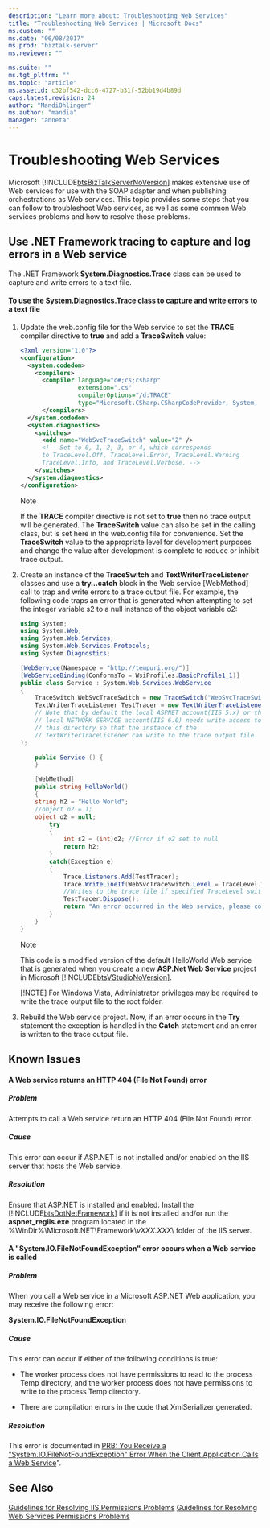 ```yaml
---
description: "Learn more about: Troubleshooting Web Services"
title: "Troubleshooting Web Services | Microsoft Docs"
ms.custom: ""
ms.date: "06/08/2017"
ms.prod: "biztalk-server"
ms.reviewer: ""

ms.suite: ""
ms.tgt_pltfrm: ""
ms.topic: "article"
ms.assetid: c32bf542-dcc6-4727-b31f-52bb19d4b89d
caps.latest.revision: 24
author: "MandiOhlinger"
ms.author: "mandia"
manager: "anneta"
---
```

# Troubleshooting Web Services
Microsoft [!INCLUDE[btsBizTalkServerNoVersion](../includes/btsbiztalkservernoversion-md.md)] makes extensive use of Web services for use with the SOAP adapter and when publishing orchestrations as Web services. This topic provides some steps that you can follow to troubleshoot Web services, as well as some common Web services problems and how to resolve those problems.

## Use .NET Framework tracing to capture and log errors in a Web service
 The .NET Framework **System.Diagnostics.Trace** class can be used to capture and write errors to a text file.

#### To use the System.Diagnostics.Trace class to capture and write errors to a text file

1. Update the web.config file for the Web service to set the **TRACE** compiler directive to **true** and add a **TraceSwitch** value:

   ```xml
   <?xml version="1.0"?>
   <configuration>
     <system.codedom>
       <compilers>
         <compiler language="c#;cs;csharp"
                   extension=".cs"
                   compilerOptions="/d:TRACE"
                   type="Microsoft.CSharp.CSharpCodeProvider, System, Version=2.0.3500.0, Culture=neutral, PublicKeyToken=b77a5c561934e089" warningLevel="1" />
         </compilers>
     </system.codedom>
     <system.diagnostics>
       <switches>
         <add name="WebSvcTraceSwitch" value="2" />
         <!-- Set to 0, 1, 2, 3, or 4, which corresponds
         to TraceLevel.Off, TraceLevel.Error, TraceLevel.Warning
         TraceLevel.Info, and TraceLevel.Verbose. -->
       </switches>
     </system.diagnostics>
   </configuration>
   ```

   > [!NOTE]
   >  If the **TRACE** compiler directive is not set to **true** then no trace output will be generated. The **TraceSwitch** value can also be set in the calling class, but is set here in the web.config file for convenience. Set the **TraceSwitch** value to the appropriate level for development purposes and change the value after development is complete to reduce or inhibit trace output.

2. Create an instance of the **TraceSwitch** and **TextWriterTraceListener** classes and use a **try…catch** block in the Web service [WebMethod] call to trap and write errors to a trace output file. For example, the following code traps an error that is generated when attempting to set the integer variable s2 to a null instance of the object variable o2:

   ```csharp
   using System;
   using System.Web;
   using System.Web.Services;
   using System.Web.Services.Protocols;
   using System.Diagnostics;

   [WebService(Namespace = "http://tempuri.org/")]
   [WebServiceBinding(ConformsTo = WsiProfiles.BasicProfile1_1)]
   public class Service : System.Web.Services.WebService
   {
       TraceSwitch WebSvcTraceSwitch = new TraceSwitch("WebSvcTraceSwitch", "Web Service Trace");
       TextWriterTraceListener TestTracer = new TextWriterTraceListener("C:\\traceout.txt");
       // Note that by default the local ASPNET account(IIS 5.x) or the
       // local NETWORK SERVICE account(IIS 6.0) needs write access to
       // this directory so that the instance of the
       // TextWriterTraceListener can write to the trace output file.
   );

       public Service () {
       }

       [WebMethod]
       public string HelloWorld()
       {
       string h2 = "Hello World";
       //object o2 = 1;
       object o2 = null;
           try
           {
               int s2 = (int)o2; //Error if o2 set to null
               return h2;
           }
           catch(Exception e)
           {
               Trace.Listeners.Add(TestTracer);
               Trace.WriteLineIf(WebSvcTraceSwitch.Level = TraceLevel.Warning, "Exception caught: " + e.Message);
               //Writes to the trace file if specified TraceLevel switch value (in web.config) >= 2
               TestTracer.Dispose();
               return "An error occurred in the Web service, please contact the web server administrator.";
           }
       }
   }
   ```

   > [!NOTE]
   >  This code is a modified version of the default HelloWorld Web service that is generated when you create a new **ASP.Net Web Service** project in Microsoft [!INCLUDE[btsVStudioNoVersion](../includes/btsvstudionoversion-md.md)].
   >
   > [!NOTE]
   >  For Windows Vista, Administrator privileges may be required to write the trace output file to the root folder.

3. Rebuild the Web service project. Now, if an error occurs in the **Try** statement the exception is handled in the **Catch** statement and an error is written to the trace output file.

## Known Issues

#### A Web service returns an HTTP 404 (File Not Found) error

##### Problem
 Attempts to call a Web service return an HTTP 404 (File Not Found) error.

##### Cause
 This error can occur if ASP.NET is not installed and/or enabled on the IIS server that hosts the Web service.

##### Resolution
 Ensure that ASP.NET is installed and enabled. Install the [!INCLUDE[btsDotNetFramework](../includes/btsdotnetframework-md.md)] if it is not installed and/or run the **aspnet_regiis.exe** program located in the %WinDir%\Microsoft.NET\Framework\\*vXXX.XXX*\ folder of the IIS server.

#### A "System.IO.FileNotFoundException" error occurs when a Web service is called

##### Problem
 When you call a Web service in a Microsoft ASP.NET Web application, you may receive the following error:

 **System.IO.FileNotFoundException**

##### Cause
 This error can occur if either of the following conditions is true:

-   The worker process does not have permissions to read to the process Temp directory, and the worker process does not have permissions to write to the process Temp directory.

-   There are compilation errors in the code that XmlSerializer generated.

##### Resolution
 This error is documented in [PRB: You Receive a "System.IO.FileNotFoundException" Error When the Client Application Calls a Web Service](/troubleshoot/aspnet/filenotfindexception-call-web-service)".

## See Also
 [Guidelines for Resolving IIS Permissions Problems](../core/guidelines-for-resolving-iis-permissions-problems.md)
 [Guidelines for Resolving Web Services Permissions Problems](../core/guidelines-for-resolving-web-services-permissions-problems.md)